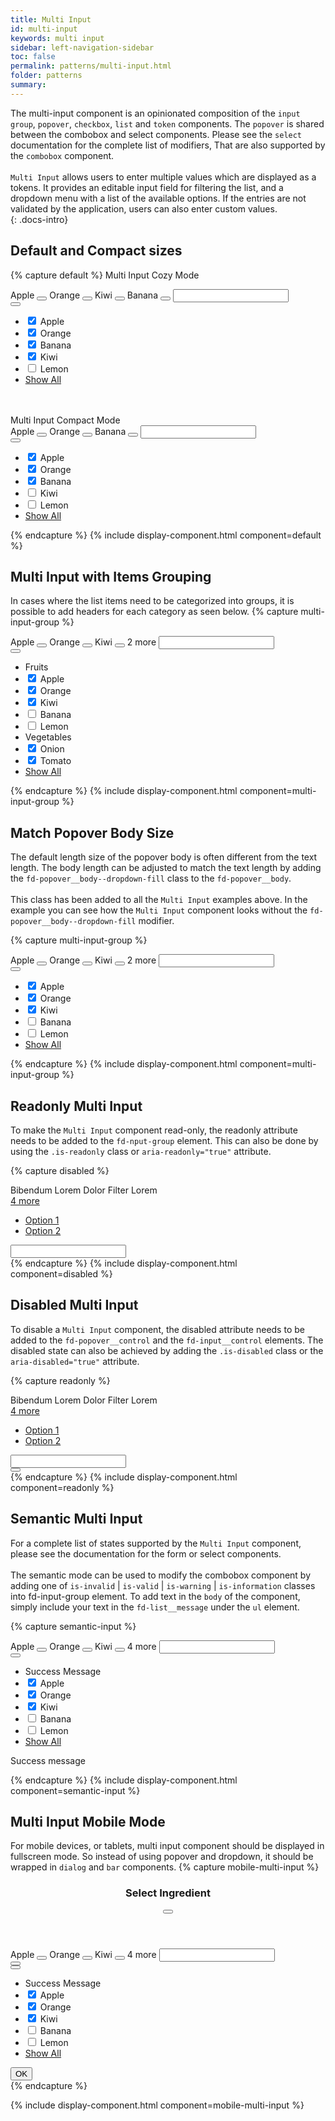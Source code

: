 ```yaml
---
title: Multi Input
id: multi-input
keywords: multi input
sidebar: left-navigation-sidebar
toc: false
permalink: patterns/multi-input.html
folder: patterns
summary:
---
```


The multi-input component is an opinionated composition of the `input group`, `popover`, `checkbox`, `list` and `token` components.
The `popover` is shared between the combobox and select components. Please see the `select` documentation for the complete list of modifiers,
That are also  supported by the `combobox` component.
<br/><br/>
`Multi Input` allows users to enter multiple values which are displayed as a tokens. 
It provides an editable input field for filtering the list, and a dropdown menu with a list of the available options. 
If the entries are not validated by the application, users can also enter custom values.    
{: .docs-intro}

## Default and Compact sizes

{% capture default %}
<label class="fd-form-label">
    Multi Input Cozy Mode
</label>
<br/>
<div class="fd-popover">
    <div class="fd-popover__control" aria-controls="F4GcX348a" aria-expanded="false" aria-haspopup="true">
        <div class="fd-input-group fd-input-group--control">
            <div class="fd-tokenizer">
                <div class="fd-tokenizer__inner">
                    <span class="fd-token" role="button">
                        <span class="fd-token__text">
                            Apple
                        </span>
                        <button class="fd-token__close"></button>
                    </span>
                    <span class="fd-token" role="button">
                        <span class="fd-token__text">
                            Orange
                        </span>
                        <button class="fd-token__close"></button>
                    </span>
                    <span class="fd-token" role="button">
                        <span class="fd-token__text">
                            Kiwi
                        </span>
                        <button class="fd-token__close"></button>
                    </span>
                    <span class="fd-token" role="button">
                        <span class="fd-token__text">
                            Banana
                        </span>
                        <button class="fd-token__close"></button>
                    </span>
                    <input class="fd-input fd-input-group__input fd-tokenizer__input" />
                </div>
            </div>
            <span class="fd-input-group__addon fd-input-group__addon--button">
                <button class="fd-input-group__button fd-button--light sap-icon--value-help" aria-controls="F4GcX348a" aria-expanded="false" aria-haspopup="true"></button>
            </span>
        </div>
    </div>
    <div class="fd-popover__body fd-popover__body--no-arrow fd-popover__body--dropdown fd-popover__body--dropdown-fill" aria-hidden="true" id="F4GcX348a">
        <ul class="fd-list fd-list--multi-input">
             <li class="fd-list__item is-selected" role="option">
                <input type="checkbox" checked class="fd-checkbox fd-list__input" id="Ai4ez611">
                <label class="fd-checkbox__label fd-list__label" for="Ai4ez611">
                    <span class="fd-list__title">
                        Apple
                    </span>
                </label>
            </li>
             <li class="fd-list__item is-selected" role="option">
                <input type="checkbox" checked class="fd-checkbox fd-list__input" id="Ai4ez612">
                <label class="fd-checkbox__label fd-list__label" for="Ai4ez612">
                    <span class="fd-list__title">
                        Orange
                    </span>
                </label>
            </li>
             <li class="fd-list__item is-selected" role="option">
                <input type="checkbox" checked class="fd-checkbox fd-list__input" id="Ai4ez614">
                <label class="fd-checkbox__label fd-list__label" for="Ai4ez614">
                    <span class="fd-list__title">
                        Banana
                    </span>
                </label>
            </li>
             <li class="fd-list__item is-selected" role="option">
                <input type="checkbox" checked class="fd-checkbox fd-list__input" id="Ai4ez615">
                <label class="fd-checkbox__label fd-list__label" for="Ai4ez615">
                    <span class="fd-list__title">
                        Kiwi
                    </span>
                </label>
            </li>
             <li class="fd-list__item" role="option">
                <input type="checkbox" class="fd-checkbox fd-list__input" id="Ai4ez617">
                <label class="fd-checkbox__label fd-list__label" for="Ai4ez617">
                    <span class="fd-list__title">
                        Lemon
                    </span>
                </label>
             </li>
             <li class="fd-list__footer">
                <a class="fd-link" href="#">Show All</a>
            </li>
        </ul>
    </div>
</div>
<br>
<br/>

<label class="fd-form-label">
    Multi Input Compact Mode
</label>
<br/>
<div class="fd-popover">
    <div class="fd-popover__control" aria-controls="F4GcX34a" aria-expanded="false" aria-haspopup="true">
        <div class="fd-input-group fd-input-group--control">
            <div class="fd-tokenizer fd-tokenizer--compact">
                <div class="fd-tokenizer__inner">
                    <span class="fd-token fd-token--compact" role="button">
                        <span class="fd-token__text">
                            Apple
                        </span>
                        <button class="fd-token__close"></button>
                    </span>
                    <span class="fd-token fd-token--compact" role="button">
                        <span class="fd-token__text">
                            Orange
                        </span>
                        <button class="fd-token__close"></button>
                    </span>
                    <span class="fd-token fd-token--compact" role="button">
                        <span class="fd-token__text">
                            Banana
                        </span>
                        <button class="fd-token__close"></button>
                    </span>
                    <input class="fd-input fd-input-group__input fd-input--compact fd-tokenizer__input" />
                </div>
            </div>
            <span class="fd-input-group__addon fd-input-group__addon--button fd-input-group__addon--compact">
                <button class="fd-input-group__button fd-button--light fd-button--compact sap-icon--value-help" aria-controls="F4GcX34a" aria-expanded="false" aria-haspopup="true"></button>
            </span>
        </div>
    </div>
    <div class="fd-popover__body fd-popover__body--no-arrow fd-popover__body--dropdown fd-popover__body--dropdown-fill" aria-hidden="true" id="F4GcX34a">
         <ul class="fd-list fd-list--multi-input fd-list--compact">
             <li class="fd-list__item is-selected" role="option">
                <input type="checkbox" checked class="fd-checkbox fd-checkbox--compact fd-list__input" id="Ai1ez611">
                <label class="fd-checkbox__label fd-list__label" for="Ai1ez611">
                    <span class="fd-list__title">
                        Apple
                    </span>
                </label>
            </li>
             <li class="fd-list__item is-selected" role="option">
                <input type="checkbox" checked class="fd-checkbox fd-checkbox--compact fd-list__input" id="Ai2ez612">
                <label class="fd-checkbox__label fd-list__label" for="Ai2ez612">
                    <span class="fd-list__title">
                        Orange
                    </span>
                </label>
            </li>
             <li class="fd-list__item is-selected" role="option">
                <input type="checkbox" checked class="fd-checkbox fd-checkbox--compact fd-list__input" id="Ai3ez614">
                <label class="fd-checkbox__label fd-list__label" for="Ai3ez614">
                    <span class="fd-list__title">
                        Banana
                    </span>
                </label>
            </li>
             <li class="fd-list__item" role="option">
                <input type="checkbox" class="fd-checkbox fd-checkbox--compact fd-list__input" id="Ai8ez615">
                <label class="fd-checkbox__label fd-list__label" for="Ai8ez615">
                    <span class="fd-list__title">
                        Kiwi
                    </span>
                </label>
            </li>
             <li class="fd-list__item" role="option">
                <input type="checkbox" class="fd-checkbox fd-checkbox--compact fd-list__input" id="AiHez617">
                <label class="fd-checkbox__label fd-list__label" for="AiHez617">
                    <span class="fd-list__title">
                        Lemon
                    </span>
                </label>
             </li>
             <li class="fd-list__footer">
                <a class="fd-link" href="#">Show All</a>
            </li>
         </ul>
     </div>
</div>
{% endcapture %}
{% include display-component.html component=default %}


## Multi Input with Items Grouping
In cases where the list items need to be categorized into groups, it is possible to add headers for each category as seen below. 
{% capture multi-input-group %}
<div class="fd-popover">
    <div class="fd-popover__control" aria-controls="F4H8X34a" aria-expanded="false" aria-haspopup="true">
        <div class="fd-input-group fd-input-group--control">
            <div class="fd-tokenizer">
                <div class="fd-tokenizer__inner">
                    <span class="fd-token" role="button">
                        <span class="fd-token__text">
                            Apple
                        </span>
                        <button class="fd-token__close"></button>
                    </span>
                    <span class="fd-token" role="button">
                        <span class="fd-token__text">
                            Orange
                        </span>
                        <button class="fd-token__close"></button>
                    </span>
                    <span class="fd-token" role="button">
                        <span class="fd-token__text">
                            Kiwi
                        </span>
                        <button class="fd-token__close"></button>
                    </span>
                    <span class="fd-tokenizer__indicator">2 more</span> 
                    <input class="fd-input fd-input-group__input fd-tokenizer__input" />
                </div>
            </div>
            <span class="fd-input-group__addon fd-input-group__addon--button">
                <button class="fd-input-group__button fd-button--light sap-icon--value-help" aria-controls="F4H8X34a" aria-expanded="false" aria-haspopup="true"></button>
            </span>
        </div>
    </div>
    <div class="fd-popover__body fd-popover__body--no-arrow fd-popover__body--dropdown fd-popover__body--dropdown-fill" aria-hidden="true" id="F4H8X34a">
         <ul class="fd-list fd-list--multi-input">
            <li class="fd-list__group-header">
                Fruits
            </li>
             <li class="fd-list__item is-selected" role="option">
                <input type="checkbox" checked class="fd-checkbox fd-list__input" id="Ai1ez651">
                <label class="fd-checkbox__label fd-list__label" for="Ai1ez651">
                    <span class="fd-list__title">
                        Apple
                    </span>
                </label>
            </li>
             <li class="fd-list__item is-selected" role="option">
                <input type="checkbox" checked class="fd-checkbox fd-list__input" id="Ai2ez652">
                <label class="fd-checkbox__label fd-list__label" for="Ai2ez652">
                    <span class="fd-list__title">
                        Orange
                    </span>
                </label>
            </li>
             <li class="fd-list__item is-selected" role="option">
                <input type="checkbox" checked class="fd-checkbox fd-list__input" id="Ai3ez654">
                <label class="fd-checkbox__label fd-list__label" for="Ai3ez654">
                    <span class="fd-list__title">
                        Kiwi
                    </span>
                </label>
            </li>
             <li class="fd-list__item" role="option">
                <input type="checkbox" class="fd-checkbox fd-list__input" id="Ai8ez655">
                <label class="fd-checkbox__label fd-list__label" for="Ai8ez655">
                    <span class="fd-list__title">
                        Banana
                    </span>
                </label>
            </li>
             <li class="fd-list__item" role="option">
                <input type="checkbox" class="fd-checkbox fd-list__input" id="AiHez657">
                <label class="fd-checkbox__label fd-list__label" for="AiHez657">
                    <span class="fd-list__title">
                        Lemon
                    </span>
                </label>
             </li>
            <li class="fd-list__group-header">
                Vegetables
            </li>
            <li class="fd-list__item is-selected" role="option">
                <input type="checkbox" checked class="fd-checkbox fd-list__input" id="Ai8ez689">
                <label class="fd-checkbox__label fd-list__label" for="Ai8ez689">
                    <span class="fd-list__title">
                        Onion
                    </span>
                </label>
            </li>
             <li class="fd-list__item is-selected" role="option">
                <input type="checkbox" checked class="fd-checkbox fd-list__input" id="Ai8ez685">
                <label class="fd-checkbox__label fd-list__label" for="Ai8ez685">
                    <span class="fd-list__title">
                        Tomato
                    </span>
                </label>
            </li>
            <li class="fd-list__footer">
                <a class="fd-link" href="#">Show All</a>
            </li>
         </ul>
     </div>
</div>
{% endcapture %}
{% include display-component.html component=multi-input-group %}


## Match Popover Body Size
The default length size of the popover body is often different from the text length. 
The body length can be adjusted to match the text length by adding the `fd-popover__body--dropdown-fill` class to the `fd-popover__body`.
<br/><br/> 
This class has been added to all the `Multi Input` examples above. 
In the example you can see how the `Multi Input` component looks without the `fd-popover__body--dropdown-fill` modifier.

{% capture multi-input-group %}
<div class="fd-popover">
    <div class="fd-popover__control" aria-controls="F4HGFHX34a" aria-expanded="false" aria-haspopup="true">
        <div class="fd-input-group fd-input-group--control">
            <div class="fd-tokenizer">
                <div class="fd-tokenizer__inner">
                    <span class="fd-token" role="button">
                        <span class="fd-token__text">
                            Apple
                        </span>
                        <button class="fd-token__close"></button>
                    </span>
                    <span class="fd-token" role="button">
                        <span class="fd-token__text">
                            Orange
                        </span>
                        <button class="fd-token__close"></button>
                    </span>
                    <span class="fd-token" role="button">
                        <span class="fd-token__text">
                            Kiwi
                        </span>
                        <button class="fd-token__close"></button>
                    </span>
                    <span class="fd-tokenizer__indicator">2 more</span> 
                    <input class="fd-input fd-input-group__input fd-tokenizer__input" />
                </div>
            </div>
            <span class="fd-input-group__addon fd-input-group__addon--button">
                <button class="fd-input-group__button fd-button--light sap-icon--value-help" aria-controls="F4HGFHX34a" aria-expanded="false" aria-haspopup="true"></button>
            </span>
        </div>
    </div>
    <div class="fd-popover__body fd-popover__body--no-arrow fd-popover__body--dropdown" aria-hidden="true" id="F4HGFHX34a">
         <ul class="fd-list fd-list--multi-input">
             <li class="fd-list__item is-selected" role="option">
                <input type="checkbox" checked class="fd-checkbox fd-list__input" id="Ai124z651">
                <label class="fd-checkbox__label fd-list__label" for="Ai124z651">
                    <span class="fd-list__title">
                        Apple
                    </span>
                </label>
            </li>
             <li class="fd-list__item is-selected" role="option">
                <input type="checkbox" checked class="fd-checkbox fd-list__input" id="Ai134z651">
                <label class="fd-checkbox__label fd-list__label" for="Ai134z651">
                    <span class="fd-list__title">
                        Orange
                    </span>
                </label>
            </li>
             <li class="fd-list__item is-selected" role="option">
                <input type="checkbox" checked class="fd-checkbox fd-list__input" id="Ai1366z651">
                <label class="fd-checkbox__label fd-list__label" for="Ai1366z651">
                    <span class="fd-list__title">
                        Kiwi
                    </span>
                </label>
            </li>
             <li class="fd-list__item" role="option">
                <input type="checkbox" class="fd-checkbox fd-list__input" id="Ai136gf51">
                <label class="fd-checkbox__label fd-list__label" for="Ai136gf51">
                    <span class="fd-list__title">
                        Banana
                    </span>
                </label>
            </li>
             <li class="fd-list__item" role="option">
                <input type="checkbox" class="fd-checkbox fd-list__input" id="Ai136ggfd">
                <label class="fd-checkbox__label fd-list__label" for="Ai136ggfd">
                    <span class="fd-list__title">
                        Lemon
                    </span>
                </label>
             </li>
            <li class="fd-list__footer">
                <a class="fd-link" href="#">Show All</a>
            </li>
         </ul>
     </div>
</div>
{% endcapture %}
{% include display-component.html component=multi-input-group %}


## Readonly Multi Input
To make the `Multi Input` component read-only, the readonly attribute needs to be added to the `fd-nput-group` element.
This can also be done by using the `.is-readonly` class or `aria-readonly="true"` attribute.

{% capture disabled %}
<div class="fd-popover">
    <div class="fd-popover__control" aria-controls="F4GcX3X8a" aria-expanded="false" aria-haspopup="false">
        <div class="fd-input-group fd-input-group--control" readonly aria-readonly="true">
            <div class="fd-tokenizer fd-tokenizer--readonly">
                <div class="fd-tokenizer__inner">
                    <span class="fd-token fd-token--readonly" role="button">
                        <span class="fd-token__text">
                            Bibendum
                        </span>
                    </span>
                    <span class="fd-token fd-token--readonly" role="button">
                        <span class="fd-token__text">
                            Lorem
                        </span>
                    </span>
                    <span class="fd-token fd-token--readonly" role="button">
                        <span class="fd-token__text">
                            Dolor
                        </span>
                    </span>
                    <span class="fd-token fd-token--readonly" role="button">
                        <span class="fd-token__text">
                            Filter
                        </span>
                    </span>
                    <span class="fd-token fd-token--readonly">
                        <span class="fd-token__text">
                            Lorem
                        </span>
                    </span>
                    <span class="fd-tokenizer__indicator">
                        <div class="fd-popover">
                            <div class="fd-popover__control fd-input-group__control" aria-controls="F4GF5348a" aria-expanded="false" aria-haspopup="true">
                                <a href="#" class="fd-link">
                                    4 more
                                </a>
                            </div>
                            <div class="fd-popover__body" aria-hidden="true" id="F4GF5348a">
                                <nav class="fd-menu" id="">
                                    <ul class="fd-menu__list">
                                        <li><a href="#" class="fd-menu__item">Option 1</a></li>
                                        <li><a href="#" class="fd-menu__item">Option 2</a></li>
                                    </ul>
                                </nav>
                            </div>
                        </div>
                    </span>
                    <input class="fd-input fd-input-group__input fd-tokenizer__input" readonly aria-readonly="true" />
                </div>
            </div>
        </div>
    </div>
</div>
{% endcapture %}
{% include display-component.html component=disabled %}



## Disabled Multi Input
To disable a `Multi Input` component, the disabled attribute needs to be added to the `fd-popover__control` and the `fd-input__control` elements.
The disabled state can also be achieved by adding the `.is-disabled` class or the `aria-disabled="true"` attribute.

{% capture readonly %}
<div class="fd-popover">
    <div class="fd-popover__control" aria-expanded="false" aria-haspopup="true" aria-disabled="true" disabled>
        <div class="fd-input-group fd-input-group--control"  aria-disabled="true" disabled>
            <div class="fd-tokenizer">
                <div class="fd-tokenizer__inner">
                    <span class="fd-token fd-token--readonly" role="button">
                        <span class="fd-token__text">
                            Bibendum
                        </span>
                    </span>
                    <span class="fd-token fd-token--readonly" role="button">
                        <span class="fd-token__text">
                            Lorem
                        </span>
                    </span>
                    <span class="fd-token fd-token--readonly" role="button">
                        <span class="fd-token__text">
                            Dolor
                        </span>
                    </span>
                    <span class="fd-token fd-token--readonly" role="button">
                        <span class="fd-token__text">
                            Filter
                        </span>
                    </span>
                    <span class="fd-token fd-token--readonly">
                        <span class="fd-token__text">
                            Lorem
                        </span>
                    </span>
                    <span class="fd-tokenizer__indicator">
                        <div class="fd-popover">
                            <div class="fd-popover__control fd-input-group__control" aria-controls="F4GcX34Xa" aria-expanded="false" aria-haspopup="true">
                                <a href="#" class="fd-link">
                                    4 more
                                </a>
                            </div>
                            <div class="fd-popover__body" aria-hidden="true" id="F4GcX34Xa">
                                <nav class="fd-menu" id="">
                                    <ul class="fd-menu__list">
                                        <li><a href="#" class="fd-menu__item">Option 1</a></li>
                                        <li><a href="#" class="fd-menu__item">Option 2</a></li>
                                    </ul>
                                </nav>
                            </div>
                        </div>
                    </span>
                    <input class="fd-input fd-input-group__input fd-tokenizer__input" />
                </div>
            </div>
            <span class="fd-input-group__addon fd-input-group__addon--button">
                <button tabindex="-1" class="fd-input-group__button fd-button--light sap-icon--value-help"></button>
            </span>
        </div>
    </div>
</div>
{% endcapture %}
{% include display-component.html component=readonly %}


## Semantic Multi Input
For a complete list of states supported by the `Multi Input` component, please see the documentation for the form or select components.
<br/><br/> 
The semantic mode can be used to modify the combobox component by adding one of 
`is-invalid` | `is-valid` | `is-warning` | `is-information` classes into fd-input-group element. 
To add text in the `body` of the component, simply include your text in the `fd-list__message` under the `ul` element.

{% capture semantic-input %}
<div class="fd-popover">
    <div class="fd-popover__control fd-input-group__control" aria-controls="F4GcKJH8a" aria-expanded="false" aria-haspopup="true">
        <div class="fd-input-group fd-input-group--control is-valid">
            <div class="fd-tokenizer">
                 <div class="fd-tokenizer__inner">
                     <span class="fd-token" role="button">
                         <span class="fd-token__text">
                             Apple
                         </span>
                         <button class="fd-token__close"></button>
                     </span>
                     <span class="fd-token" role="button">
                         <span class="fd-token__text">
                             Orange
                         </span>
                         <button class="fd-token__close"></button>
                     </span>
                     <span class="fd-token" role="button">
                         <span class="fd-token__text">
                             Kiwi
                         </span>
                         <button class="fd-token__close"></button>
                     </span>
                     <span class="fd-tokenizer__indicator">4 more</span> 
                     <input class="fd-input fd-input-group__input fd-tokenizer__input" />
                 </div>
            </div>
            <span class="fd-input-group__addon fd-input-group__addon--button">
                <button class="fd-input-group__button fd-button--light sap-icon--value-help" aria-controls="F4GcKJH8a" aria-expanded="false" aria-haspopup="true"></button>
            </span>
        </div>
    </div>
    <div class="fd-popover__body fd-popover__body--no-arrow fd-popover__body--dropdown fd-popover__body--dropdown-fill" aria-hidden="true" id="F4GcKJH8a">
        <ul class="fd-list fd-list--multi-input fd-list--has-message">
            <li class="fd-list__message fd-list__message--success">Success Message</li>
             <li class="fd-list__item is-selected" role="option">
                <input type="checkbox" checked class="fd-checkbox fd-list__input" id="AGi4ez611">
                <label class="fd-checkbox__label fd-list__label" for="AGi4ez611">
                    <span class="fd-list__title">
                        Apple
                    </span>
                </label>
            </li>
             <li class="fd-list__item is-selected" role="option">
                <input type="checkbox" checked class="fd-checkbox fd-list__input" id="Ai4Fez612">
                <label class="fd-checkbox__label fd-list__label" for="Ai4Fez612">
                    <span class="fd-list__title">Orange</span>
                </label>
            </li>
             <li class="fd-list__item is-selected" role="option">
                <input type="checkbox" checked class="fd-checkbox fd-list__input" id="Ai4eGz614">
                <label class="fd-checkbox__label fd-list__label" for="Ai4eGz614">
                    <span class="fd-list__title">Kiwi</span>
                </label>
            </li>
             <li class="fd-list__item" role="option">
                <input type="checkbox" class="fd-checkbox fd-list__input" id="Ai4egh614">
                <label class="fd-checkbox__label fd-list__label" for="Ai4egh614">
                    <span class="fd-list__title">Banana</span>
                </label>
            </li>
             <li class="fd-list__item" role="option">
                <input type="checkbox" class="fd-checkbox fd-list__input" id="jdFffsd3">
                <label class="fd-checkbox__label fd-list__label" for="jdFffsd3">
                    <span class="fd-list__title">Lemon</span>
                </label>
            </li>
             <li class="fd-list__footer">
                <a class="fd-link" href="#">Show All</a>
            </li>
        </ul>
    </div>
</div>
<span class="fd-form-message fd-form-message--static fd-form-message--success">Success message</span>
<br>

{% endcapture %}
{% include display-component.html component=semantic-input %}

## Multi Input Mobile Mode
For mobile devices, or tablets, multi input component should be displayed in fullscreen mode.
So instead of using popover and dropdown, it should be wrapped in `dialog` and `bar` components.
{% capture mobile-multi-input %}
<div class="fd-dialog fd-dialog-docs-static fd-select-docs-max-height fd-dialog--active" id="select-dialog-example">
    <div class="fd-dialog__content">
        <header class="fd-dialog__header fd-bar fd-bar--header-with-subheader">
            <div class="fd-bar__left">
                <div class="fd-bar__element">
                    <h3 class="fd-dialog__title">
                        Select Ingredient
                    </h3>
                </div>
            </div>
            <div class="fd-bar__right">
                <div class="fd-bar__element">
                    <button class=" fd-button--light sap-icon--decline" aria-label="close"></button>
                </div>
            </div>
        </header>
        <div class="fd-dialog__subheader fd-bar fd-bar--cosy fd-bar--subheader">
            <div class="fd-bar__middle">
                <div class="fd-bar__element">
                    <div class="fd-input-group">
                        <div class="fd-tokenizer">
                             <div class="fd-tokenizer__inner">
                                 <span class="fd-token" role="button">
                                     <span class="fd-token__text">
                                         Apple
                                     </span>
                                     <button class="fd-token__close"></button>
                                 </span>
                                 <span class="fd-token" role="button">
                                     <span class="fd-token__text">
                                         Orange
                                     </span>
                                     <button class="fd-token__close"></button>
                                 </span>
                                 <span class="fd-token" role="button">
                                     <span class="fd-token__text">
                                         Kiwi
                                     </span>
                                     <button class="fd-token__close"></button>
                                 </span>
                                 <span class="fd-tokenizer__indicator">4 more</span> 
                                 <input class="fd-input fd-input-group__input fd-tokenizer__input" />
                             </div>
                         </div>
                        <span class="fd-input-group__addon fd-input-group__addon--button">
                            <button class="fd-input-group__button fd-button--light sap-icon--value-help"></button>
                        </span>
                    </div>
                </div>
                <div class="fd-bar__element">
                    <button class="fd-button fd-button--light sap-icon--multiselect-all"></button>
                </div>
            </div>
        </div>
        <div class="fd-dialog__body fd-dialog__body--no-vertical-padding">
             <ul class="fd-list fd-list--multi-input fd-list--has-message">
                <li class="fd-list__message fd-list__message--success">Success Message</li>
                <li class="fd-list__item is-selected" role="option">
                     <input type="checkbox" checked class="fd-checkbox  fd-list__input" id="GGi4ez641">
                     <label class="fd-checkbox__label fd-list__label" for="GGi4ez641">
                         <span class="fd-list__title">
                             Apple
                         </span>
                     </label>
                 </li>
                  <li class="fd-list__item is-selected" role="option">
                     <input type="checkbox" checked class="fd-checkbox  fd-list__input" id="Ai4FGFG612">
                     <label class="fd-checkbox__label fd-list__label" for="Ai4FGFG612">
                         <span class="fd-list__title">Orange</span>
                     </label>
                 </li>
                  <li class="fd-list__item is-selected" role="option">
                     <input type="checkbox" checked class="fd-checkbox  fd-list__input" id="Ai4e88614">
                     <label class="fd-checkbox__label fd-list__label" for="Ai4e88614">
                         <span class="fd-list__title">Kiwi</span>
                     </label>
                 </li>
                  <li class="fd-list__item" role="option">
                     <input type="checkbox" class="fd-checkbox  fd-list__input" id="Ai4egh6024">
                     <label class="fd-checkbox__label fd-list__label" for="Ai4egh6024">
                         <span class="fd-list__title">Banana</span>
                     </label>
                 </li>
                  <li class="fd-list__item" role="option">
                     <input type="checkbox" class="fd-checkbox  fd-list__input" id="7gJHdsad">
                     <label class="fd-checkbox__label fd-list__label" for="7gJHdsad">
                         <span class="fd-list__title">Lemon</span>
                     </label>
                 </li>
                  <li class="fd-list__footer">
                     <a class="fd-link" href="#">Show All</a>
                 </li>
             </ul>
        </div>
       <footer class="fd-dialog__footer fd-bar fd-bar--cosy fd-bar--footer">
            <div class="fd-bar__right">
                <div class="fd-bar__element">
                    <button class="fd-button fd-button--emphasized fd-dialog__decisive-button">OK</button>
                </div>
            </div>
        </footer>
    </div>
</div>
{% endcapture %}

{% include display-component.html component=mobile-multi-input %}
